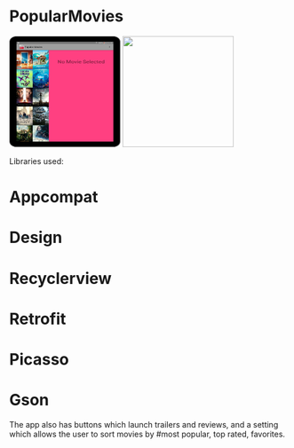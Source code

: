 # PopularMovies
                                                                                                              

<img src="movie-main.png" width="200" height="200">  <img src="movie-detail.png" width="200" height="200">

Libraries used:
# Appcompat
# Design
# Recyclerview
# Retrofit
# Picasso
# Gson

The app also has buttons which launch trailers and reviews, and a setting which allows the user to sort movies by 
#most popular, top rated, favorites.
